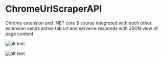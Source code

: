 # ChromeUrlScraperAPI

Chrome extension and .NET core 5 sourse integrated with each other.
extension sends active tab url and serverre responds with JSON view of page content

![alt text](ChromeUrlScraperAPI/chromeExtension/extension01.png)

![alt text](ChromeUrlScraperAPI/chromeExtension/extension02.png)
